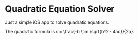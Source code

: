 #  Quadratic Equation Solver

Just a simple iOS app to solve quadratic equations.

The quadratic formula is x = \frac{-b \pm \sqrt{b^2 - 4ac}}{2a}.
